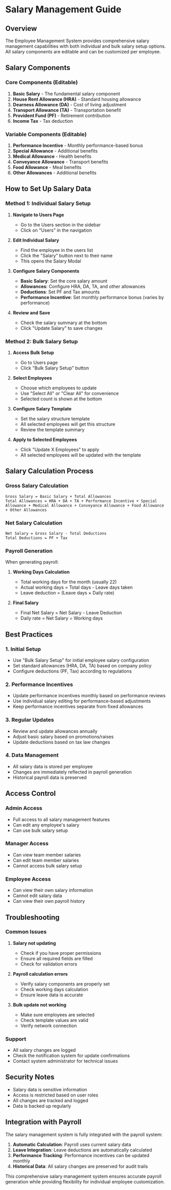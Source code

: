 # Salary Management Guide

## Overview
The Employee Management System provides comprehensive salary management capabilities with both individual and bulk salary setup options. All salary components are editable and can be customized per employee.

## Salary Components

### Core Components (Editable)
1. **Basic Salary** - The fundamental salary component
2. **House Rent Allowance (HRA)** - Standard housing allowance
3. **Dearness Allowance (DA)** - Cost of living adjustment
4. **Transport Allowance (TA)** - Transportation benefit
5. **Provident Fund (PF)** - Retirement contribution
6. **Income Tax** - Tax deduction

### Variable Components (Editable)
1. **Performance Incentive** - Monthly performance-based bonus
2. **Special Allowance** - Additional benefits
3. **Medical Allowance** - Health benefits
4. **Conveyance Allowance** - Transport benefits
5. **Food Allowance** - Meal benefits
6. **Other Allowances** - Additional benefits

## How to Set Up Salary Data

### Method 1: Individual Salary Setup
1. **Navigate to Users Page**
   - Go to the Users section in the sidebar
   - Click on "Users" in the navigation

2. **Edit Individual Salary**
   - Find the employee in the users list
   - Click the "Salary" button next to their name
   - This opens the Salary Modal

3. **Configure Salary Components**
   - **Basic Salary**: Set the core salary amount
   - **Allowances**: Configure HRA, DA, TA, and other allowances
   - **Deductions**: Set PF and Tax amounts
   - **Performance Incentive**: Set monthly performance bonus (varies by performance)

4. **Review and Save**
   - Check the salary summary at the bottom
   - Click "Update Salary" to save changes

### Method 2: Bulk Salary Setup
1. **Access Bulk Setup**
   - Go to Users page
   - Click "Bulk Salary Setup" button

2. **Select Employees**
   - Choose which employees to update
   - Use "Select All" or "Clear All" for convenience
   - Selected count is shown at the bottom

3. **Configure Salary Template**
   - Set the salary structure template
   - All selected employees will get this structure
   - Review the template summary

4. **Apply to Selected Employees**
   - Click "Update X Employees" to apply
   - All selected employees will be updated with the template

## Salary Calculation Process

### Gross Salary Calculation
```
Gross Salary = Basic Salary + Total Allowances
Total Allowances = HRA + DA + TA + Performance Incentive + Special Allowance + Medical Allowance + Conveyance Allowance + Food Allowance + Other Allowances
```

### Net Salary Calculation
```
Net Salary = Gross Salary - Total Deductions
Total Deductions = PF + Tax
```

### Payroll Generation
When generating payroll:
1. **Working Days Calculation**
   - Total working days for the month (usually 22)
   - Actual working days = Total days - Leave days taken
   - Leave deduction = (Leave days × Daily rate)

2. **Final Salary**
   - Final Net Salary = Net Salary - Leave Deduction
   - Daily rate = Net Salary ÷ Working days

## Best Practices

### 1. Initial Setup
- Use "Bulk Salary Setup" for initial employee salary configuration
- Set standard allowances (HRA, DA, TA) based on company policy
- Configure deductions (PF, Tax) according to regulations

### 2. Performance Incentives
- Update performance incentives monthly based on performance reviews
- Use individual salary editing for performance-based adjustments
- Keep performance incentives separate from fixed allowances

### 3. Regular Updates
- Review and update allowances annually
- Adjust basic salary based on promotions/raises
- Update deductions based on tax law changes

### 4. Data Management
- All salary data is stored per employee
- Changes are immediately reflected in payroll generation
- Historical payroll data is preserved

## Access Control

### Admin Access
- Full access to all salary management features
- Can edit any employee's salary
- Can use bulk salary setup

### Manager Access
- Can view team member salaries
- Can edit team member salaries
- Cannot access bulk salary setup

### Employee Access
- Can view their own salary information
- Cannot edit salary data
- Can view their own payroll history

## Troubleshooting

### Common Issues

1. **Salary not updating**
   - Check if you have proper permissions
   - Ensure all required fields are filled
   - Check for validation errors

2. **Payroll calculation errors**
   - Verify salary components are properly set
   - Check working days calculation
   - Ensure leave data is accurate

3. **Bulk update not working**
   - Make sure employees are selected
   - Check template values are valid
   - Verify network connection

### Support
- All salary changes are logged
- Check the notification system for update confirmations
- Contact system administrator for technical issues

## Security Notes

- Salary data is sensitive information
- Access is restricted based on user roles
- All changes are tracked and logged
- Data is backed up regularly

## Integration with Payroll

The salary management system is fully integrated with the payroll system:

1. **Automatic Calculation**: Payroll uses current salary data
2. **Leave Integration**: Leave deductions are automatically calculated
3. **Performance Tracking**: Performance incentives can be updated monthly
4. **Historical Data**: All salary changes are preserved for audit trails

This comprehensive salary management system ensures accurate payroll generation while providing flexibility for individual employee customization. 